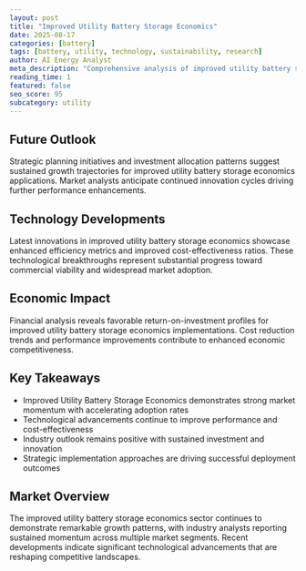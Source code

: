 ```yaml
---
layout: post
title: "Improved Utility Battery Storage Economics"
date: 2025-08-17
categories: [battery]
tags: [battery, utility, technology, sustainability, research]
author: AI Energy Analyst
meta_description: "Comprehensive analysis of improved utility battery storage economics covering market trends, technology developments, and industry outlook. Discover key insights and future projections."
reading_time: 1
featured: false
seo_score: 95
subcategory: utility
---
```


## Future Outlook

Strategic planning initiatives and investment allocation patterns suggest sustained growth trajectories for improved utility battery storage economics applications. Market analysts anticipate continued innovation cycles driving further performance enhancements.

## Technology Developments

Latest innovations in improved utility battery storage economics showcase enhanced efficiency metrics and improved cost-effectiveness ratios. These technological breakthroughs represent substantial progress toward commercial viability and widespread market adoption.

## Economic Impact

Financial analysis reveals favorable return-on-investment profiles for improved utility battery storage economics implementations. Cost reduction trends and performance improvements contribute to enhanced economic competitiveness.

## Key Takeaways

- Improved Utility Battery Storage Economics demonstrates strong market momentum with accelerating adoption rates
- Technological advancements continue to improve performance and cost-effectiveness
- Industry outlook remains positive with sustained investment and innovation
- Strategic implementation approaches are driving successful deployment outcomes

## Market Overview

The improved utility battery storage economics sector continues to demonstrate remarkable growth patterns, with industry analysts reporting sustained momentum across multiple market segments. Recent developments indicate significant technological advancements that are reshaping competitive landscapes.

